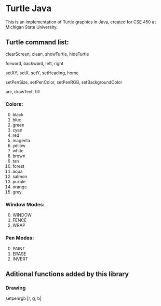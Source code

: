 # Turtle Java

This is an implementation of Turtle graphics in Java, created for CSE 450 at
Michigan State University.

## Turtle command list:

clearScreen, clean, showTurtle, hideTurtle

forward, backward, left, right

setXY, setX, setY, setHeading, home

setPenSize, setPenColor, setPenRGB, setBackgroundColor

arc, drawText, fill

### Colors:

0. black
1. blue
2. green
3. cyan
4. red
5. magenta
6. yellow
7. white
8. brown
9. tan
10. forest
11. aqua
12. salmon
13. purple
14. orange
15. grey

### Window Modes:

0. WINDOW
1. FENCE
2. WRAP

### Pen Modes:

0. PAINT
1. ERASE
2. INVERT

## Aditional functions added by this library

### Drawing
setpenrgb [r, g, b]
